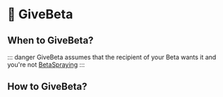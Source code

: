 # 🔷 GiveBeta

## When to GiveBeta?

::: danger GiveBeta assumes that the recipient of your Beta wants it and you're not [BetaSpraying](/reference/Beta/BetaAction/SprayBeta)
:::


## How to GiveBeta?